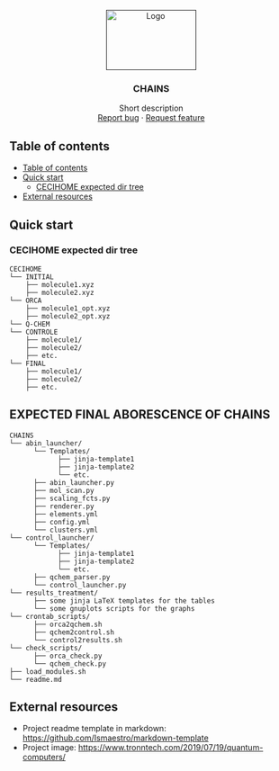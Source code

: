 <p align="center">
  <a href="">
    <img src="https://www.tronntech.com/wp-content/uploads/2019/06/Quantum_Physics_featured.jpg" alt="Logo" width=160 height=107>
  </a>

  <h3 align="center">CHAINS</h3>

  <p align="center">
    Short description
    <br>
    <a href="https://github.com/hexosphere/qc-pipeline/issues/new?template=bug.md">Report bug</a>
    ·
    <a href="https://github.com/hexosphere/qc-pipeline/issues/new?template=feature.md&labels=feature">Request feature</a>
  </p>
</p>


## Table of contents

- [Table of contents](#table-of-contents)
- [Quick start](#quick-start)
  - [CECIHOME expected dir tree](#cecihome-expected-dir-tree)
- [External resources](#external-resources)


## Quick start

### CECIHOME expected dir tree

```text
CECIHOME
└── INITIAL
    ├── molecule1.xyz
    ├── molecule2.xyz
└── ORCA
    ├── molecule1_opt.xyz
    ├── molecule2_opt.xyz
└── Q-CHEM
└── CONTROLE
    ├── molecule1/
    ├── molecule2/
    ├── etc.
└── FINAL
    ├── molecule1/
    ├── molecule2/
    ├── etc.
```

## EXPECTED FINAL ABORESCENCE OF CHAINS

```text
CHAINS
└── abin_launcher/
      └── Templates/
            ├── jinja-template1
            ├── jinja-template2
            └── etc.
      ├── abin_launcher.py
      ├── mol_scan.py
      ├── scaling_fcts.py
      ├── renderer.py
      ├── elements.yml
      ├── config.yml
      └── clusters.yml
└── control_launcher/
      └── Templates/
            ├── jinja-template1
            ├── jinja-template2
            └── etc.
      ├── qchem_parser.py
      └── control_launcher.py
└── results_treatment/
      ├── some jinja LaTeX templates for the tables
      └── some gnuplots scripts for the graphs
└── crontab_scripts/
      ├── orca2qchem.sh
      ├── qchem2control.sh
      └── control2results.sh
└── check_scripts/
      ├── orca_check.py
      └── qchem_check.py
├── load_modules.sh
└── readme.md
```

## External resources

- Project readme template in markdown: https://github.com/Ismaestro/markdown-template
- Project image: https://www.tronntech.com/2019/07/19/quantum-computers/

